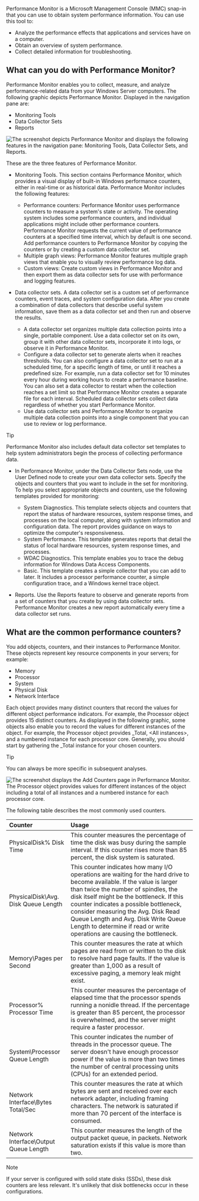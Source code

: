 Performance Monitor is a Microsoft Management Console (MMC) snap-in that you can use to obtain system performance information. You can use this tool to:

- Analyze the performance effects that applications and services have on a computer.
- Obtain an overview of system performance.
- Collect detailed information for troubleshooting.

## What can you do with Performance Monitor?

Performance Monitor enables you to collect, measure, and analyze performance-related data from your Windows Server computers. The following graphic depicts Performance Monitor. Displayed in the navigation pane are:

- Monitoring Tools
- Data Collector Sets
- Reports

![The screenshot depicts Performance Monitor and displays the following features in the navigation pane: Monitoring Tools, Data Collector Sets, and Reports.](../media/performance-monitor.png)

These are the three features of Performance Monitor.

- Monitoring Tools. This section contains Performance Monitor, which provides a visual display of built-in Windows performance counters, either in real-time or as historical data. Performance Monitor includes the following features:

  - Performance counters: Performance Monitor uses performance counters to measure a system's state or activity. The operating system includes some performance counters, and individual applications might include other performance counters. Performance Monitor requests the current value of performance counters at a specified time interval, which by default is one second. Add performance counters to Performance Monitor by copying the counters or by creating a custom data collector set.
  - Multiple graph views: Performance Monitor features multiple graph views that enable you to visually review performance log data.
  - Custom views: Create custom views in Performance Monitor and then export them as data collector sets for use with performance and logging features.

- Data collector sets. A data collector set is a custom set of performance counters, event traces, and system configuration data. After you create a combination of data collectors that describe useful system information, save them as a data collector set and then run and observe the results.

  - A data collector set organizes multiple data collection points into a single, portable component. Use a data collector set on its own, group it with other data collector sets, incorporate it into logs, or observe it in Performance Monitor.
  - Configure a data collector set to generate alerts when it reaches thresholds. You can also configure a data collector set to run at a scheduled time, for a specific length of time, or until it reaches a predefined size. For example, run a data collector set for 10 minutes every hour during working hours to create a performance baseline. You can also set a data collector to restart when the collection reaches a set limit so that Performance Monitor creates a separate file for each interval. Scheduled data collector sets collect data regardless of whether you start Performance Monitor.
  - Use data collector sets and Performance Monitor to organize multiple data collection points into a single component that you can use to review or log performance.

> [!TIP]
> Performance Monitor also includes default data collector set templates to help system administrators begin the process of collecting performance data.

  - In Performance Monitor, under the Data Collector Sets node, use the User Defined node to create your own data collector sets. Specify the objects and counters that you want to include in the set for monitoring. To help you select appropriate objects and counters, use the following templates provided for monitoring:

    - System Diagnostics. This template selects objects and counters that report the status of hardware resources, system response times, and processes on the local computer, along with system information and configuration data. The report provides guidance on ways to optimize the computer's responsiveness.
    - System Performance. This template generates reports that detail the status of local hardware resources, system response times, and processes.
    - WDAC Diagnostics. This template enables you to trace the debug information for Windows Data Access Components.
    - Basic. This template creates a simple collector that you can add to later. It includes a processor performance counter, a simple configuration trace, and a Windows kernel trace object.

- Reports. Use the Reports feature to observe and generate reports from a set of counters that you create by using data collector sets. Performance Monitor creates a new report automatically every time a data collector set runs.

## What are the common performance counters?

You add objects, counters, and their instances to Performance Monitor. These objects represent key resource components in your servers; for example:

- Memory
- Processor
- System
- Physical Disk
- Network Interface

Each object provides many distinct counters that record the values for different object performance indicators. For example, the Processor object provides 15 distinct counters. As displayed in the following graphic, some objects also enable you to record the values for different instances of the object. For example, the Processor object provides _Total, \<All instances\>, and a numbered instance for each processor core. Generally, you should start by gathering the _Total instance for your chosen counters.

> [!TIP]
> You can always be more specific in subsequent analyses. 

![The screenshot displays the Add Counters page in Performance Monitor. The Processor object provides values for different instances of the object including a total of all instances and a numbered instance for each processor core.](../media/add-counters.png)

The following table describes the most commonly used counters.

| Counter| Usage|
| :--- | :--- |
| PhysicalDisk\% Disk Time| This counter measures the percentage of time the disk was busy during the sample interval. If this counter rises more than 85 percent, the disk system is saturated.|
| PhysicalDisk\Avg. Disk Queue Length| This counter indicates how many I/O operations are waiting for the hard drive to become available. If the value is larger than twice the number of spindles, the disk itself might be the bottleneck. If this counter indicates a possible bottleneck, consider measuring the Avg. Disk Read Queue Length and Avg. Disk Write Queue Length to determine if read or write operations are causing the bottleneck.|
| Memory\Pages per Second| This counter measures the rate at which pages are read from or written to the disk to resolve hard page faults. If the value is greater than 1,000 as a result of excessive paging, a memory leak might exist.|
| Processor\% Processor Time| This counter measures the percentage of elapsed time that the processor spends running a nonidle thread. If the percentage is greater than 85 percent, the processor is overwhelmed, and the server might require a faster processor.|
| System\Processor Queue Length| This counter indicates the number of threads in the processor queue. The server doesn't have enough processor power if the value is more than two times the number of central processing units (CPUs) for an extended period.|
| Network Interface\Bytes Total/Sec| This counter measures the rate at which bytes are sent and received over each network adapter, including framing characters. The network is saturated if more than 70 percent of the interface is consumed.|
| Network Interface\Output Queue Length| This counter measures the length of the output packet queue, in packets. Network saturation exists if this value is more than two.|

> [!NOTE]
> If your server is configured with solid state disks (SSDs), these disk counters are less relevant. It's unlikely that disk bottlenecks occur in these configurations.
